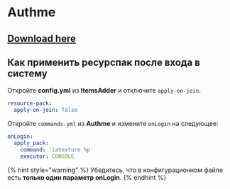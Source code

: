 # Authme

## [Download here](https://www.spigotmc.org/resources/authmereloaded.6269/)

## Как применить ресурспак после входа в систему

Откройте **config.yml** из **ItemsAdder** и отключите `apply-on-join`.

```yaml
resource-pack:
  apply-on-join: false
```

Откройте `commands.yml` из **Authme** и измените `onLogin` на следующее:

```yaml
onLogin:
  apply_pack:
    command: 'iatexture %p'
    executor: CONSOLE
```

{% hint style="warning" %}
Убедитесь, что в конфигурационном файле есть **только один параметр onLogin**.
{% endhint %}

